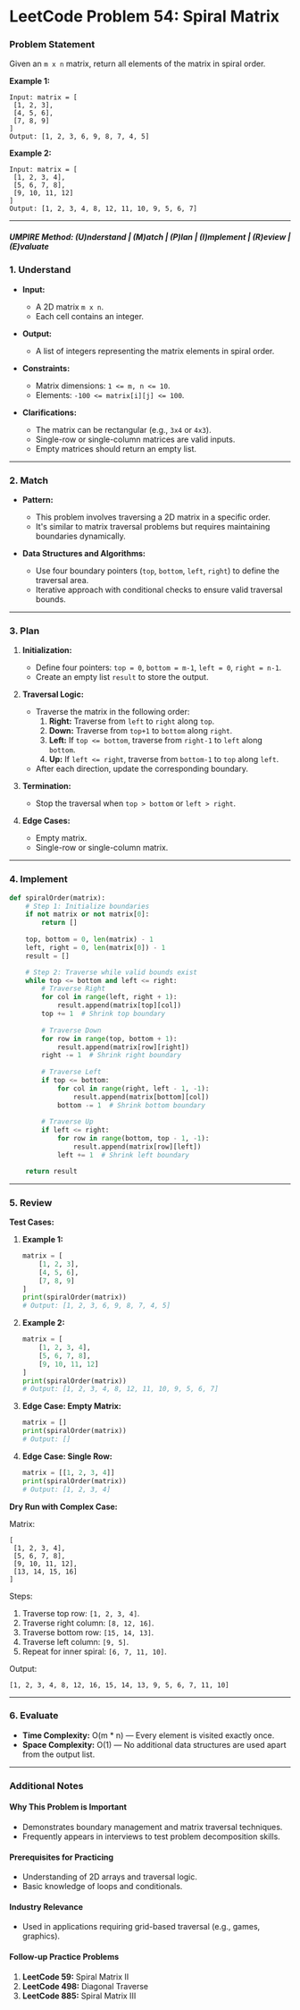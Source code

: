 
# LeetCode Problem 54: Spiral Matrix

### Problem Statement

Given an `m x n` matrix, return all elements of the matrix in spiral order.

**Example 1:**
```
Input: matrix = [
 [1, 2, 3],
 [4, 5, 6],
 [7, 8, 9]
]
Output: [1, 2, 3, 6, 9, 8, 7, 4, 5]
```

**Example 2:**
```
Input: matrix = [
 [1, 2, 3, 4],
 [5, 6, 7, 8],
 [9, 10, 11, 12]
]
Output: [1, 2, 3, 4, 8, 12, 11, 10, 9, 5, 6, 7]
```

---

##### UMPIRE Method: (U)nderstand | (M)atch | (P)lan | (I)mplement | (R)eview | (E)valuate

### 1. Understand

- **Input:**
  - A 2D matrix `m x n`.
  - Each cell contains an integer.

- **Output:**
  - A list of integers representing the matrix elements in spiral order.

- **Constraints:**
  - Matrix dimensions: `1 <= m, n <= 10`.
  - Elements: `-100 <= matrix[i][j] <= 100`.

- **Clarifications:**
  - The matrix can be rectangular (e.g., `3x4` or `4x3`).
  - Single-row or single-column matrices are valid inputs.
  - Empty matrices should return an empty list.

---

### 2. Match

- **Pattern:** 
  - This problem involves traversing a 2D matrix in a specific order.
  - It's similar to matrix traversal problems but requires maintaining boundaries dynamically.

- **Data Structures and Algorithms:**
  - Use four boundary pointers (`top`, `bottom`, `left`, `right`) to define the traversal area.
  - Iterative approach with conditional checks to ensure valid traversal bounds.

---

### 3. Plan

1. **Initialization:**
   - Define four pointers: `top = 0`, `bottom = m-1`, `left = 0`, `right = n-1`.
   - Create an empty list `result` to store the output.

2. **Traversal Logic:**
   - Traverse the matrix in the following order:
     1. **Right:** Traverse from `left` to `right` along `top`.
     2. **Down:** Traverse from `top+1` to `bottom` along `right`.
     3. **Left:** If `top <= bottom`, traverse from `right-1` to `left` along `bottom`.
     4. **Up:** If `left <= right`, traverse from `bottom-1` to `top` along `left`.
   - After each direction, update the corresponding boundary.

3. **Termination:**
   - Stop the traversal when `top > bottom` or `left > right`.

4. **Edge Cases:**
   - Empty matrix.
   - Single-row or single-column matrix.

---

### 4. Implement

```python
def spiralOrder(matrix):
    # Step 1: Initialize boundaries
    if not matrix or not matrix[0]:
        return []
    
    top, bottom = 0, len(matrix) - 1
    left, right = 0, len(matrix[0]) - 1
    result = []

    # Step 2: Traverse while valid bounds exist
    while top <= bottom and left <= right:
        # Traverse Right
        for col in range(left, right + 1):
            result.append(matrix[top][col])
        top += 1  # Shrink top boundary
        
        # Traverse Down
        for row in range(top, bottom + 1):
            result.append(matrix[row][right])
        right -= 1  # Shrink right boundary
        
        # Traverse Left
        if top <= bottom:
            for col in range(right, left - 1, -1):
                result.append(matrix[bottom][col])
            bottom -= 1  # Shrink bottom boundary
        
        # Traverse Up
        if left <= right:
            for row in range(bottom, top - 1, -1):
                result.append(matrix[row][left])
            left += 1  # Shrink left boundary

    return result
```

---

### 5. Review

**Test Cases:**

1. **Example 1:**
   ```python
   matrix = [
       [1, 2, 3],
       [4, 5, 6],
       [7, 8, 9]
   ]
   print(spiralOrder(matrix))
   # Output: [1, 2, 3, 6, 9, 8, 7, 4, 5]
   ```

2. **Example 2:**
   ```python
   matrix = [
       [1, 2, 3, 4],
       [5, 6, 7, 8],
       [9, 10, 11, 12]
   ]
   print(spiralOrder(matrix))
   # Output: [1, 2, 3, 4, 8, 12, 11, 10, 9, 5, 6, 7]
   ```

3. **Edge Case: Empty Matrix:**
   ```python
   matrix = []
   print(spiralOrder(matrix))
   # Output: []
   ```

4. **Edge Case: Single Row:**
   ```python
   matrix = [[1, 2, 3, 4]]
   print(spiralOrder(matrix))
   # Output: [1, 2, 3, 4]
   ```

**Dry Run with Complex Case:**

Matrix:
```
[
 [1, 2, 3, 4],
 [5, 6, 7, 8],
 [9, 10, 11, 12],
 [13, 14, 15, 16]
]
```

Steps:
1. Traverse top row: `[1, 2, 3, 4]`.
2. Traverse right column: `[8, 12, 16]`.
3. Traverse bottom row: `[15, 14, 13]`.
4. Traverse left column: `[9, 5]`.
5. Repeat for inner spiral: `[6, 7, 11, 10]`.

Output:
```
[1, 2, 3, 4, 8, 12, 16, 15, 14, 13, 9, 5, 6, 7, 11, 10]
```

---

### 6. Evaluate

- **Time Complexity:** O(m * n) — Every element is visited exactly once.
- **Space Complexity:** O(1) — No additional data structures are used apart from the output list.

---

### Additional Notes

#### Why This Problem is Important
- Demonstrates boundary management and matrix traversal techniques.
- Frequently appears in interviews to test problem decomposition skills.

#### Prerequisites for Practicing
- Understanding of 2D arrays and traversal logic.
- Basic knowledge of loops and conditionals.

#### Industry Relevance
- Used in applications requiring grid-based traversal (e.g., games, graphics).

#### Follow-up Practice Problems
1. **LeetCode 59:** Spiral Matrix II
2. **LeetCode 498:** Diagonal Traverse
3. **LeetCode 885:** Spiral Matrix III
